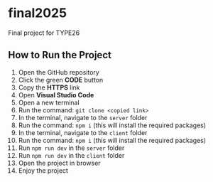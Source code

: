 # final2025
Final project for TYPE26

## How to Run the Project

1. Open the GitHub repository
2. Click the green **CODE** button
3. Copy the **HTTPS** link
4. Open **Visual Studio Code**
5. Open a new terminal
6. Run the command: `git clone <copied link>`
7. In the terminal, navigate to the `server` folder
8. Run the command: `npm i` (this will install the required packages)
9. In the terminal, navigate to the `client` folder
10. Run the command: `npm i` (this will install the required packages)
11. Run `npm run dev` in the `server` folder
12. Run `npm run dev` in the `client` folder
13. Open the project in browser
14. Enjoy the project